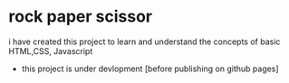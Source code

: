 # rock paper scissor 

i have created this project to learn and understand the concepts of basic HTML,CSS, Javascript  
- this project is under devlopment [before publishing on github pages] 



<!-- reffrence 
- https://codepen.io/sosuke/pen/Pjoqqp
 -->